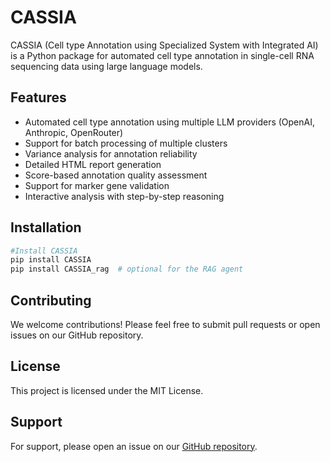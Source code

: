 # CASSIA

CASSIA (Cell type Annotation using Specialized System with Integrated AI) is a Python package for automated cell type annotation in single-cell RNA sequencing data using large language models.

## Features

- Automated cell type annotation using multiple LLM providers (OpenAI, Anthropic, OpenRouter)
- Support for batch processing of multiple clusters
- Variance analysis for annotation reliability
- Detailed HTML report generation
- Score-based annotation quality assessment
- Support for marker gene validation
- Interactive analysis with step-by-step reasoning

## Installation

```bash
#Install CASSIA
pip install CASSIA
pip install CASSIA_rag  # optional for the RAG agent
```

## Contributing

We welcome contributions! Please feel free to submit pull requests or open issues on our GitHub repository.

## License

This project is licensed under the MIT License.

## Support

For support, please open an issue on our [GitHub repository](https://github.com/elliotxe/CASSIA/issues).
